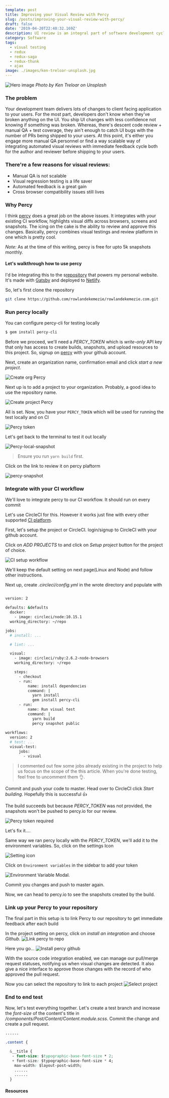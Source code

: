 ```yaml
---
template: post
title: Improving your Visual Review with Percy
slug: /posts/improving-your-visual-review-with-percy/
draft: false
date: '2019-04-20T22:40:32.169Z'
description: UI review is an integral part of software development cycle especially mobile and web development. 
category: Software
tags:
  - visual testing
  - redux
  - redux-saga
  - redux-thunk
  - ajax
image: ./images/ken-treloar-unsplash.jpg
---
```


![Hero image](./images/ken-treloar-unsplash.jpg)
<i>Photo by Ken Treloar on Unsplash</i>

### The problem
Your development team delivers lots of changes to client facing application to your users. For the most part,  developers don't know when they've broken anything on the UI. You ship UI changes with less confidence not knowing if something was broken. Whereas, there's descent code review + manual QA + test coverage, they ain't enough to catch UI bugs with the number of PRs being shipped to your users. At this point, it's either you engage more manual QA personnel or find a way scalable way of integrating automated visual reviews with immediate feedback cycle both for the author and reviewer before shipping to your users. 

### There're a few reasons for visual reviews:
- Manual QA is not scalable
- Visual regression testing is a life saver
- Automated feedback is a great gain
- Cross browser compatibility issues still lives

### Why Percy
I think [percy](https://percy.io/) does a great job on the above issues. It integrates with your existing CI workflow, highlights visual diffs across browsers, screens and snapshots. The icing on the cake is the ability to review and approve this changes. Basically, percy combines visual testings and review platform in one which is pretty cool.

*Note:* As at the time of this writing, percy is free for upto 5k snapshots monthly.

#### Let's walkthrough how to use percy
I'd be integrating this to the s[repository](https://rowlandekemezie.com) that powers my personal website. It's made with [Gatsby](https://gatsbyjs.com) and deployed to [Netlify](https://netlify.com).

So, let's first clone the repository

```bash
git clone https://github.com/rowlandekemezie/rowlandekemezie.com.git
```

### Run percy locally
You can configure percy-cli for testing locally
```bash
$ gem install percy-cli
```

Before we proceed, we'll need a *PERCY_TOKEN* which is *write-only* API key that only has access to create builds, snapshots, and upload resources to this project. So, signup on [percy](https://percy.io) with your github account.

Next, create an organization name, confirmation email and click *start a new project*.

![Create org Percy](./images/percy-create-org.png)

Next up is to add a project to your organization. Probably, a good idea to use the repository name.

![Create project Percy](./images/percy-create-project.png)

All is set. Now, you have your `PERCY_TOKEN` which will be used for running the test locally and on CI

![Percy token](./images/percy-token.png)

Let's get back to the terminal to test it out locally

![Percy-local-snapshot](./images/percy-local-snapshot.png)
> Ensure you run `yarn build` first.

Click on the link to review it on percy plaftorm

![percy-snapshot](./images/percy-build-snapshot.png)

### Integrate with your CI workflow
We'll love to integrate percy to our CI workflow. It should run on every commit

Let's use CircleCI for this. However it works just fine with  every other supported [CI platform](https://docs.percy.io/docs/ci-setup).

First, let's setup the project or CircleCI. login/signup to CircleCI with your github account.

Click on *ADD PROJECTS* to and click on *Setup project* button for the project of choice.

![CI setup workflow](./images/ci-setup-workflow.png)

We'll keep the default setting on next page(Linux and Node) and follow other instructions.

Next up, create *.circleci/config.yml* in the wrote directory and populate with

```bash

version: 2

defaults: &defaults
  docker:
    - image: circleci/node:10.15.1
  working_directory: ~/repo

jobs:
  # install: ...

  # lint: ...

  visual:
    - image: circleci/ruby:2.6.2-node-browsers
    working_directory: ~/repo

    steps:
      - checkout
      - run:
          name: install dependencies
          command: |
            yarn install
            gem install percy-cli
      - run: 
          name: Run visual test
          command: |
            yarn build
            percy snapshot public
    
workflows:
  version: 2
  # test: ...
  visual-test:
      jobs:
        - visual
```

> I commented out few some jobs already existing in the project to help us focus on the scope of the this article. When you're done testing, feel free to uncomment them 👌.


Commit and push your code to master. Head over to CircleCI click *Start building*. Hopefully this is successful 👍

The build succeeds but because *PERCY_TOKEN* was not provided, the snapshots won't be pushed to percy.io for our review.

![Percy token required](./images/percy-authentication.png)

Let's fix it....

Same way we ran percy locally with the _PERCY_TOKEN_, we'll add it to the environment variables. So, click on the settings Icon

![Setting icon](./images/setting-icon.png)

Click on `Environment variables` in the sidebar to add your token

![Environment Variable Modal](./images/env-variable-modal.png).

Commit you changes and push to master again.

Now, we can head to percy.io to see the snapshots created by the build.

### Link up your Percy to your repository
The final part in this setup is to link Percy to our repository to get immediate feedback after each build

In the project setting on percy, click on _install an integration_ and choose *Github*.
![Link percy to repo](./images/link-to-repository.png)

Here you go...
![Install percy github](./images/install-percy-github.png)

With the source code integration enabled, we can manage our pull/merge request statuses, notifying us when visual changes are detected. It also give a nice interface to approve those changes with the record of who approved the pull request.

Now you can select the repository to link to each project
![Select project](./images/select-repository.png)

### End to end test
Now, let's test everything together. Let's create a test branch and increase the _font-size_ of the content's title in _/components/Post/Content/Content.module.scss_. Commit the change and create a pull request.

```css
......

.content {

  &__title {
   - font-size: $typographic-base-font-size * 2;
   + font-size: $typographic-base-font-size * 4;
    max-width: $layout-post-width;
    ......
    ......
  }
```



#### Resources
